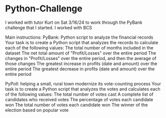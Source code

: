 # Python-Challenge

I worked with tutor Kurt on Sat 3/16/24 to work through the PyBank challenge that I started. I worked with BCS

Main instructions:
PyBank: Python script to analyze the financial records
  Your task is to create a Python script that analyzes the records to calculate each of the following values:
  The total number of months included in the dataset
  The net total amount of "Profit/Losses" over the entire period
  The changes in "Profit/Losses" over the entire period, and then the average of those changes
  The greatest increase in profits (date and amount) over the entire period
  The greatest decrease in profits (date and amount) over the entire period
  
PyPoll: helping a small, rural town modernize its vote-counting process
  Your task is to create a Python script that analyzes the votes and calculates each of the following values:
  The total number of votes cast
  A complete list of candidates who received votes
  The percentage of votes each candidate won
  The total number of votes each candidate won
  The winner of the election based on popular vote

